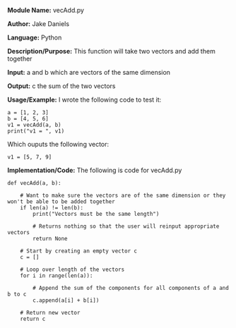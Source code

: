 **Module Name:** vecAdd.py

**Author:** Jake Daniels

**Language:** Python

**Description/Purpose:** This function will take two vectors and add them together

**Input:** a and b which are vectors of the same dimension

**Output:** c the sum of the two vectors

**Usage/Example:** I wrote the following code to test it:

    a = [1, 2, 3]
    b = [4, 5, 6]
    v1 = vecAdd(a, b)
    print("v1 = ", v1)

Which ouputs the following vector:

    v1 = [5, 7, 9]

**Implementation/Code:** The following is code for vecAdd.py

    def vecAdd(a, b):
        
        # Want to make sure the vectors are of the same dimension or they won't be able to be added together
        if len(a) != len(b):
            print("Vectors must be the same length")
            
            # Returns nothing so that the user will reinput appropriate vectors
            return None
        
        # Start by creating an empty vector c
        c = []
        
        # Loop over length of the vectors
        for i in range(len(a)):
        
            # Append the sum of the components for all components of a and b to c
            c.append(a[i] + b[i])
        
        # Return new vector
        return c
